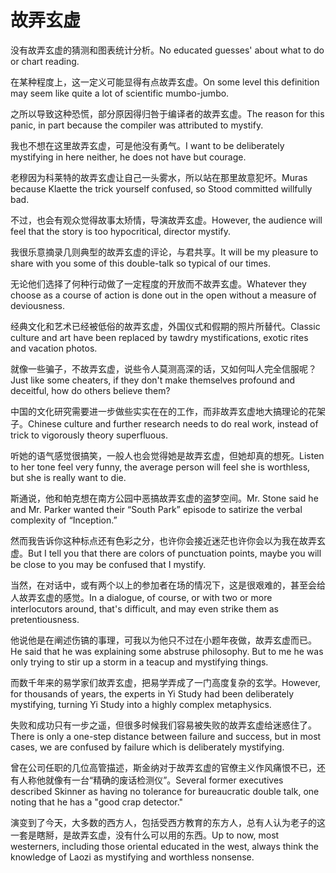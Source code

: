 # 故弄玄虚

<p><span class="chinese">没有故弄玄虚的猜测和图表统计分析。</span><span class="english">No educated guesses' about what to do or chart reading.</span></p>

<p><span class="chinese">在某种程度上，这一定义可能显得有点故弄玄虚。</span><span class="english">On some level this definition may seem like quite a lot of scientific mumbo-jumbo.</span></p>

<p><span class="chinese">之所以导致这种恐慌，部分原因得归咎于编译者的故弄玄虚。</span><span class="english">The reason for this panic, in part because the compiler was attributed to mystify.</span></p>

<p><span class="chinese">我也不想在这里故弄玄虚，可是他没有勇气。</span><span class="english">I want to be deliberately mystifying in here neither, he does not have but courage.</span></p>

<p><span class="chinese">老穆因为科莱特的故弄玄虚让自己一头雾水，所以站在那里故意犯坏。</span><span class="english">Muras because Klaette the trick yourself confused, so Stood committed willfully bad.</span></p>

<p><span class="chinese">不过，也会有观众觉得故事太矫情，导演故弄玄虚。</span><span class="english">However, the audience will feel that the story is too hypocritical, director mystify.</span></p>

<p><span class="chinese">我很乐意摘录几则典型的故弄玄虚的评论，与君共享。</span><span class="english">It will be my pleasure to share with you some of this double-talk so typical of our times.</span></p>

<p><span class="chinese">无论他们选择了何种行动做了一定程度的开放而不故弄玄虚。</span><span class="english">Whatever they choose as a course of action is done out in the open without a measure of deviousness.</span></p>

<p><span class="chinese">经典文化和艺术已经被低俗的故弄玄虚，外国仪式和假期的照片所替代。</span><span class="english">Classic culture and art have been replaced by tawdry mystifications, exotic rites and vacation photos.</span></p>

<p><span class="chinese">就像一些骗子，不故弄玄虚，说些令人莫测高深的话，又如何叫人完全信服呢？</span><span class="english">Just like some cheaters, if they don't make themselves profound and deceitful, how do others believe them?</span></p>

<p><span class="chinese">中国的文化研究需要进一步做些实实在在的工作，而非故弄玄虚地大搞理论的花架子。</span><span class="english">Chinese culture and further research needs to do real work, instead of trick to vigorously theory superfluous.</span></p>

<p><span class="chinese">听她的语气感觉很搞笑，一般人也会觉得她是故弄玄虚，但她却真的想死。</span><span class="english">Listen to her tone feel very funny, the average person will feel she is worthless, but she is really want to die.</span></p>

<p><span class="chinese">斯通说，他和帕克想在南方公园中恶搞故弄玄虚的盗梦空间。</span><span class="english">Mr. Stone said he and Mr. Parker wanted their “South Park” episode to satirize the verbal complexity of “Inception.”</span></p>

<p><span class="chinese">然而我告诉你这种标点还有色彩之分，也许你会接近迷茫也许你会以为我在故弄玄虚。</span><span class="english">But I tell you that there are colors of punctuation points, maybe you will be close to you may be confused that I mystify.</span></p>

<p><span class="chinese">当然，在对话中，或有两个以上的参加者在场的情况下，这是很艰难的，甚至会给人故弄玄虚的感觉。</span><span class="english">In a dialogue, of course, or with two or more interlocutors around, that's difficult, and may even strike them as pretentiousness.</span></p>

<p><span class="chinese">他说他是在阐述伤镐的事理，可我以为他只不过在小题年夜做，故弄玄虚而已。</span><span class="english">He said that he was explaining some abstruse philosophy. But to me he was only trying to stir up a storm in a teacup and mystifying things.</span></p>

<p><span class="chinese">而数千年来的易学家们故弄玄虚，把易学弄成了一门高度复杂的玄学。</span><span class="english">However, for thousands of years, the experts in Yi Study had been deliberately mystifying, turning Yi Study into a highly complex metaphysics.</span></p>

<p><span class="chinese">失败和成功只有一步之遥，但很多时候我们容易被失败的故弄玄虚给迷惑住了。</span><span class="english">There is only a one-step distance between failure and success, but in most cases, we are confused by failure which is deliberately mystifying.</span></p>

<p><span class="chinese">曾在公司任职的几位高管描述，斯金纳对于故弄玄虚的官僚主义作风痛恨不已，还有人称他就像有一台“精确的废话检测仪”。</span><span class="english">Several former executives described Skinner as having no tolerance for bureaucratic double talk, one noting that he has a "good crap detector."</span></p>

<p><span class="chinese">演变到了今天，大多数的西方人，包括受西方教育的东方人，总有人认为老子的这一套是瞎掰，是故弄玄虚，没有什么可以用的东西。</span><span class="english">Up to now, most westerners, including those oriental educated in the west, always think the knowledge of Laozi as mystifying and worthless nonsense.</span></p>

